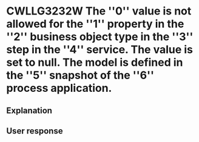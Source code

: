 # CWLLG3232W The ''0'' value is not allowed for the ''1'' property in the ''2'' business object type in the ''3'' step in the ''4'' service. The value is set to null. The model is defined in the ''5'' snapshot of the ''6'' process application.

## Explanation

## User response